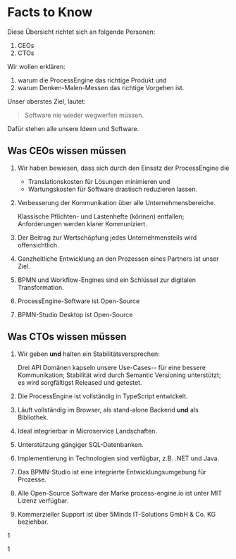 # Facts to Know

Diese Übersicht richtet sich an folgende Personen:

1. CEOs
1. CTOs

Wir wollen erklären:

1. warum die ProcessEngine das richtige Produkt und
1. warum Denken-Malen-Messen das richtige Vorgehen ist.

Unser oberstes Ziel, lautet:

> Software nie wieder wegwerfen müssen.

Dafür stehen alle unsere Ideen und Software.

## Was CEOs wissen müssen

1. Wir haben bewiesen, dass sich durch den Einsatz der ProcessEngine die

   * Translationskosten für Lösungen minimieren und
   * Wartungskosten für Software drastisch reduzieren lassen.

1. Verbesserung der Kommunikation über alle Unternehmensbereiche.

   Klassische Pflichten- und Lastenhefte (können) entfallen;
   Anforderungen werden klarer Kommuniziert.

1. Der Beitrag zur Wertschöpfung jedes Unternehmensteils wird offensichtlich.
1. Ganzheitliche Entwicklung an den Prozessen eines Partners ist unser Ziel.
1. BPMN und Workflow-Engines sind ein Schlüssel zur digitalen Transformation.
1. ProcessEngine-Software ist Open-Source
1. BPMN-Studio Desktop ist Open-Source

## Was CTOs wissen müssen

1. Wir geben **und** halten ein Stabilitätsversprechen:

   Drei API Domänen kapseln unsere Use-Cases-- für eine bessere Kommunikation;
   Stabilität wird durch Semantic Versioning unterstützt;
   es wird sorgfältigst Released und getestet.

1. Die ProcessEngine ist vollständig in TypeScript entwickelt.
1. Läuft vollständig im Browser, als stand-alone Backend **und** als Bibliothek.
1. Ideal integrierbar in Microservice Landschaften.
1. Unterstützung gängiger SQL-Datenbanken.
1. Implementierung in Technologien sind verfügbar, z.B. .NET und Java.
1. Das BPMN-Studio ist eine integrierte Entwicklungsumgebung für Prozesse.
1. Alle Open-Source Software der Marke process-engine.io ist unter MIT Lizenz verfügbar.
1. Kommerzieller Support ist über 5Minds IT-Solutions GmbH & Co. KG beziehbar.

1<!-- # Einleitung -->

<!-- <1!-- TODO: Eine Einleitung schreiben --1> -->

<!-- ## Was ist ProcessEngine.io? -->

<!-- Das Ziel von ProcessEngine.io ist die Gestaltung von Software-Projekten mit -->
<!-- BPMN voranzubringen. -->

<!-- Wir glauben daran, dass die Prozessmodellierung die Kommunikation in der -->
<!-- Softwareentwicklung entscheidend verbessern kann. -->

<!-- ProcessEngine.io ist keine einzelne Software; Es ist ein Dach, unter dem wir -->
<!-- Werkzeuge und Ideen bereitstellen, die: -->

<!-- * bei der Modellierung von Geschäftsprozessen bestmöglich unterstützen. -->
<!-- * Geschäftsprozesse ausführen können. -->
<!-- * die Ausführung von Prozessen messen und bei der Optimierung der Prozesse -->
<!--   helfen. -->

<!-- ## Was gibt es? -->

<!-- Das Ökosystem um ProcessEngine.io wird stets erweitert, wobei sich drei -->
<!-- tragende Säulen etabliert haben, um Konzepte und Funktionalität zu -->
<!-- kommunizieren: -->

<!-- 1. BPMN-Studio -->
<!-- 1. ProcessEngine.io -->
<!-- 1. ProcessEngine APIs -->

<!-- ### BPMN-Studio {#bpmn-studio} -->

<!-- <img src="./images/bpmn-studio-icon.png" width="256" height="256" /> -->

<!-- Das BPMN-Studio ist die integrierte Entwicklungsumgebung für Geschäftsprozesse. -->

<!-- Mit dieser Software lassen sich: -->

<!-- * Geschäftsprozesse modellieren, -->
<!-- * Prozesse für die Ausführung deployen und -->
<!-- * Prozesse analysieren und optimieren. -->

<!-- #### Weiterführende Links -->

<!-- * [Installationsanleitung](./getting-started/installation.md) -->
<!-- * [Dokumentation zu den Komponenten](./bpmn-studio/ueberblick.md) -->

<!-- ### ProcessEngine {#process-engine} -->

<!-- <img src="./images/process-engine-icon.png" width="256" height="256" /> -->

<!-- Unter einer ProcessEngine ist eine Software zu verstehen, -->
<!-- die Geschäftsprozesse ausführen kann. -->

<!-- Es gibt mehrere Implementierungen der ProcessEngine, die sich für -->
<!-- unterschiedliche Einsatzszenarien eignen. -->

<!-- #### Weiterführende Links -->

<!-- * [TypeScript-Implementierung](./processengine/typescript/README.md) -->
<!-- * .NET-Implementierung (Bereits veröffentlicht, Dokumentation fehlt zurzeit) -->

<!-- ### ProcessEngine APIs {#apis} -->

<!-- Die Kommunikation mit der ProcessEngine erfolgt über zentrale APIs , die alle -->
<!-- Implementierungen überspannen und einen roten Faden darstellen, die Konzepte -->
<!-- verstehen. -->

<!-- Alle Implementierungen der ProcessEngine unterstützen diese APIs. Dadurch kann -->
<!-- die Implementierung der ProcessEngine ausgetauscht werden - ohne, dass sich die -->
<!-- Bedienung der ProcessEngine ändert. -->

<!-- #### Weiterführende Links -->

<!-- * [ConsumerAPI](./api/consumer_api/README.md) -->
<!-- * [TypeScript-Implementierung der ConsumerAPI](./processengine/typescript/consumer_api/README.md) -->
<!-- * [ManagementAPI](./api/management-api.md) -->
1<!-- # Einleitung -->

<!-- <1!-- TODO: Eine Einleitung schreiben --1> -->

<!-- ## Was ist ProcessEngine.io? -->

<!-- Das Ziel von ProcessEngine.io ist die Gestaltung von Software-Projekten mit -->
<!-- BPMN voranzubringen. -->

<!-- Wir glauben daran, dass die Prozessmodellierung die Kommunikation in der -->
<!-- Softwareentwicklung entscheidend verbessern kann. -->

<!-- ProcessEngine.io ist keine einzelne Software; Es ist ein Dach, unter dem wir -->
<!-- Werkzeuge und Ideen bereitstellen, die: -->

<!-- * bei der Modellierung von Geschäftsprozessen bestmöglich unterstützen. -->
<!-- * Geschäftsprozesse ausführen können. -->
<!-- * die Ausführung von Prozessen messen und bei der Optimierung der Prozesse -->
<!--   helfen. -->

<!-- ## Was gibt es? -->

<!-- Das Ökosystem um ProcessEngine.io wird stets erweitert, wobei sich drei -->
<!-- tragende Säulen etabliert haben, um Konzepte und Funktionalität zu -->
<!-- kommunizieren: -->

<!-- 1. BPMN-Studio -->
<!-- 1. ProcessEngine.io -->
<!-- 1. ProcessEngine APIs -->

<!-- ### BPMN-Studio {#bpmn-studio} -->

<!-- <img src="./images/bpmn-studio-icon.png" width="256" height="256" /> -->

<!-- Das BPMN-Studio ist die integrierte Entwicklungsumgebung für Geschäftsprozesse. -->

<!-- Mit dieser Software lassen sich: -->

<!-- * Geschäftsprozesse modellieren, -->
<!-- * Prozesse für die Ausführung deployen und -->
<!-- * Prozesse analysieren und optimieren. -->

<!-- #### Weiterführende Links -->

<!-- * [Installationsanleitung](./getting-started/installation.md) -->
<!-- * [Dokumentation zu den Komponenten](./bpmn-studio/ueberblick.md) -->

<!-- ### ProcessEngine {#process-engine} -->

<!-- <img src="./images/process-engine-icon.png" width="256" height="256" /> -->

<!-- Unter einer ProcessEngine ist eine Software zu verstehen, -->
<!-- die Geschäftsprozesse ausführen kann. -->

<!-- Es gibt mehrere Implementierungen der ProcessEngine, die sich für -->
<!-- unterschiedliche Einsatzszenarien eignen. -->

<!-- #### Weiterführende Links -->

<!-- * [TypeScript-Implementierung](./processengine/typescript/README.md) -->
<!-- * .NET-Implementierung (Bereits veröffentlicht, Dokumentation fehlt zurzeit) -->

<!-- ### ProcessEngine APIs {#apis} -->

<!-- Die Kommunikation mit der ProcessEngine erfolgt über zentrale APIs , die alle -->
<!-- Implementierungen überspannen und einen roten Faden darstellen, die Konzepte -->
<!-- verstehen. -->

<!-- Alle Implementierungen der ProcessEngine unterstützen diese APIs. Dadurch kann -->
<!-- die Implementierung der ProcessEngine ausgetauscht werden - ohne, dass sich die -->
<!-- Bedienung der ProcessEngine ändert. -->

<!-- #### Weiterführende Links -->

<!-- * [ConsumerAPI](./api/consumer_api/README.md) -->
<!-- * [TypeScript-Implementierung der ConsumerAPI](./processengine/typescript/consumer_api/README.md) -->
<!-- * [ManagementAPI](./api/management-api.md) -->
